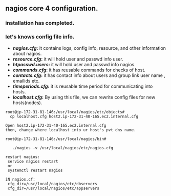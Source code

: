 ## nagios core 4 configuration.

### installation has completed.

### let's knows config file info.
  *  **_nagios.cfg_:**  it contains logs, config info, resource, and other information about nagios.
  *  **_resource.cfg_:** it will hold user and passwd info user.
  *  **_htpasswd.users_:**  it will hold user and passwd info nagios.
   *  **_commands.cfg_:** it has reusable commands for checks of host.
   *  **_contacts.cfg_:** it has contact info about users and group link user name , emailids etc.
   *  **_timeperiods.cfg_:** it is reusable time period for communicating into hosts.
   *  **_localhost.cfg_:** By using this file, we can rewrite config files for new hosts(nodes).

   ```
   root@ip-172-31-81-146:/usr/local/nagios/etc/objects#
     cp localhost.cfg host2.ip-172-31-40-165.ec2.internal.cfg

   Open host2.ip-172-31-40-165.ec2.internal.cfg
   then, change where localhost into ur host's pvt dns name.

   root@ip-172-31-81-146:/usr/local/nagios/bin#

      ./nagios -v /usr/local/nagios/etc/nagios.cfg

   restart nagios:
    service nagios restart
    or
    systemctl restart nagios

  iN nagios.cf:
    cfg_dir=/usr/local/nagios/etc/dbservers
    cfg_dir=/usr/local/nagios/etc/appservers


   ```

 
